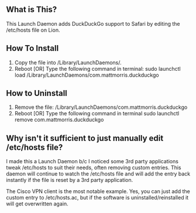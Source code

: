 
What is This?
-------------
This Launch Daemon adds DuckDuckGo support to Safari by editing the /etc/hosts file on Lion. 


How To Install
--------------
1. Copy the file into /Library/LaunchDaemons/.
2. Reboot [OR] Type the following command in terminal:
sudo launchctl load /Library/LaunchDaemons/com.mattmorris.duckduckgo


How to Uninstall
----------------
1. Remove the file: /Library/LaunchDaemons/com.mattmorris.duckduckgo
2. Reboot [OR] Type the following command in terminal
sudo launchctl remove com.mattmorris.duckduckgo


Why isn't it sufficient to just manually edit /etc/hosts file?
--------------------------------------------------------------
I made this a Launch Daemon b/c I noticed some 3rd party applications tweak /etc/hosts to suit their needs, often removing custom entries. This daemon will continue to watch the /etc/hosts file and will add the entry back instantly if the file is reset by a 3rd party application.

The Cisco VPN client is the most notable example. Yes, you can just add the custom entry to /etc/hosts.ac, but if the software is uninstalled/reinstalled it will get overwritten again.
